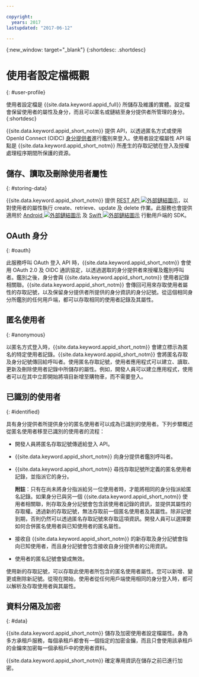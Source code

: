 ```yaml
---

copyright:
  years: 2017
lastupdated: "2017-06-12"

---
```


{:new_window: target="_blank"}
{:shortdesc: .shortdesc}


# 使用者設定檔概觀
{: #user-profile}

使用者設定檔是 {{site.data.keyword.appid_full}} 所儲存及維護的實體。設定檔會保留使用者的屬性及身分，而且可以匿名或鏈結至身分提供者所管理的身分。
{:shortdesc}

{{site.data.keyword.appid_short_notm}} 提供 API，以透過匿名方式或使用 OpenId Connect (OIDC) [身分提供者](/docs/services/appid/identity-providers.html#setting-up-idp)進行鑑別來登入。使用者設定檔屬性 API 端點是 {{site.data.keyword.appid_short_notm}} 所產生的存取記號在登入及授權處理程序期間所保護的資源。


## 儲存、讀取及刪除使用者屬性
{: #storing-data}

{{site.data.keyword.appid_short_notm}} 提供 <a href="https://appid-profiles.ng.bluemix.net/swagger-ui/index.html#/Attributes" target="_blank">REST API <img src="../../icons/launch-glyph.svg" alt="外部鏈結圖示"></a>，以對使用者的屬性執行 create、retrieve、update 及 delete 作業。此服務也會提供適用於 <a href="https://github.com/ibm-cloud-security/appid-clientsdk-android" target="_blank">Android <img src="../../icons/launch-glyph.svg" alt="外部鏈結圖示"></a> 及 <a href="https://github.com/ibm-cloud-security/appid-clientsdk-swift" target="_blank">Swift <img src="../../icons/launch-glyph.svg" alt="外部鏈結圖示"></a> 行動用戶端的 SDK。


## OAuth 身分
{: #oauth}

此服務呼叫 OAuth 登入 API 時，{{site.data.keyword.appid_short_notm}} 會使用 OAuth 2.0 及 OIDC 通訊協定，以透過選取的身分提供者來授權及鑑別呼叫者。鑑別之後，身分會與 {{site.data.keyword.appid_short_notm}} 使用者記錄相關聯。{{site.data.keyword.appid_short_notm}} 會傳回可用來存取使用者屬性的存取記號，以及保留身分提供者所提供的身分資訊的身分記號。從這個相同身分所鑑別的任何用戶端，都可以存取相同的使用者記錄及其屬性。


## 匿名使用者
{: #anonymous}

以匿名方式登入時，{{site.data.keyword.appid_short_notm}} 會建立標示為匿名的特定使用者記錄。{{site.data.keyword.appid_short_notm}} 會將匿名存取及身分記號傳回給呼叫者。使用匿名存取記號，使用者應用程式可以建立、讀取、更新及刪除使用者記錄中所儲存的屬性。例如，開發人員可以建立應用程式，使用者可以在其中立即開始將項目新增至購物車，而不需要登入。


## 已識別的使用者
{: #identified}

具有身分提供者所提供身分的匿名使用者可以成為已識別的使用者。下列步驟概述從匿名使用者移至已識別的使用者的流程：

* 開發人員將匿名存取記號傳遞給登入 API。
* {{site.data.keyword.appid_short_notm}} 向身分提供者鑑別呼叫者。
* {{site.data.keyword.appid_short_notm}} 尋找存取記號所定義的匿名使用者記錄，並指派它的身分。

    **附註**：只有在尚未將身分指派給另一位使用者時，才能將相同的身分指派給匿名記錄。如果身分已與另一個 {{site.data.keyword.appid_short_notm}} 使用者相關聯，則存取及身分記號會包含該使用者記錄的資訊，並提供其屬性的存取權。透過新的存取記號，無法存取前一個匿名使用者及其屬性。除非記號到期，否則仍然可以透過匿名存取記號來存取這項資訊。開發人員可以選擇要如何合併匿名使用者與已知使用者的匿名屬性。

* 接收自 {{site.data.keyword.appid_short_notm}} 的新存取及身分記號會指向已知使用者，而且身分記號會包含接收自身分提供者的公用資訊。
* 使用者的匿名記號會變成無效。

使用新的存取記號，可以存取此使用者所包含的匿名使用者屬性。您可以新增、變更或刪除新記號。從現在開始，使用者從任何用戶端使用相同的身分登入時，都可以解析及存取使用者與其屬性。


## 資料分隔及加密
{: #data}

{{site.data.keyword.appid_short_notm}} 儲存及加密使用者設定檔屬性。身為多方承租戶服務，每個承租戶都會有一個指定的加密金鑰，而且只會使用該承租戶的金鑰來加密每一個承租戶中的使用者資料。

{{site.data.keyword.appid_short_notm}} 確定專用資訊在儲存之前已進行加密。
